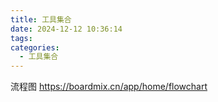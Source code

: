 ```yaml
---
title: 工具集合
date: 2024-12-12 10:36:14
tags: 
categories:
  - 工具集合
---
```



流程图
https://boardmix.cn/app/home/flowchart



